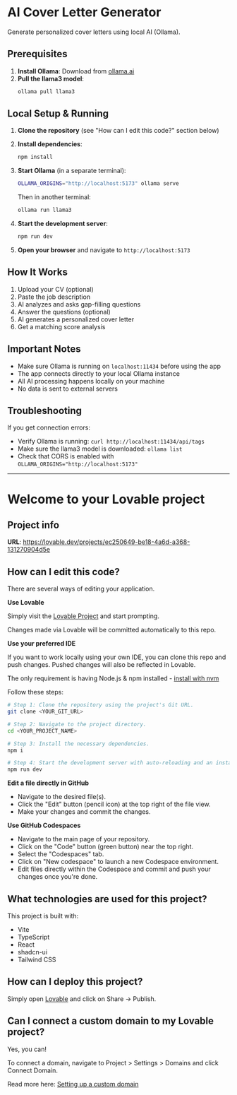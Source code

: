 # AI Cover Letter Generator

Generate personalized cover letters using local AI (Ollama).

## Prerequisites

1. **Install Ollama**: Download from [ollama.ai](https://ollama.ai)
2. **Pull the llama3 model**:
   ```bash
   ollama pull llama3
   ```

## Local Setup & Running

1. **Clone the repository** (see "How can I edit this code?" section below)

2. **Install dependencies**:
   ```bash
   npm install
   ```

3. **Start Ollama** (in a separate terminal):
   ```bash
   OLLAMA_ORIGINS="http://localhost:5173" ollama serve
   ```
   
   Then in another terminal:
   ```bash
   ollama run llama3
   ```

4. **Start the development server**:
   ```bash
   npm run dev
   ```

5. **Open your browser** and navigate to `http://localhost:5173`

## How It Works

1. Upload your CV (optional)
2. Paste the job description
3. AI analyzes and asks gap-filling questions
4. Answer the questions (optional)
5. AI generates a personalized cover letter
6. Get a matching score analysis

## Important Notes

- Make sure Ollama is running on `localhost:11434` before using the app
- The app connects directly to your local Ollama instance
- All AI processing happens locally on your machine
- No data is sent to external servers

## Troubleshooting

If you get connection errors:
- Verify Ollama is running: `curl http://localhost:11434/api/tags`
- Make sure the llama3 model is downloaded: `ollama list`
- Check that CORS is enabled with `OLLAMA_ORIGINS="http://localhost:5173"`

---

# Welcome to your Lovable project

## Project info

**URL**: https://lovable.dev/projects/ec250649-be18-4a6d-a368-131270904d5e

## How can I edit this code?

There are several ways of editing your application.

**Use Lovable**

Simply visit the [Lovable Project](https://lovable.dev/projects/ec250649-be18-4a6d-a368-131270904d5e) and start prompting.

Changes made via Lovable will be committed automatically to this repo.

**Use your preferred IDE**

If you want to work locally using your own IDE, you can clone this repo and push changes. Pushed changes will also be reflected in Lovable.

The only requirement is having Node.js & npm installed - [install with nvm](https://github.com/nvm-sh/nvm#installing-and-updating)

Follow these steps:

```sh
# Step 1: Clone the repository using the project's Git URL.
git clone <YOUR_GIT_URL>

# Step 2: Navigate to the project directory.
cd <YOUR_PROJECT_NAME>

# Step 3: Install the necessary dependencies.
npm i

# Step 4: Start the development server with auto-reloading and an instant preview.
npm run dev
```

**Edit a file directly in GitHub**

- Navigate to the desired file(s).
- Click the "Edit" button (pencil icon) at the top right of the file view.
- Make your changes and commit the changes.

**Use GitHub Codespaces**

- Navigate to the main page of your repository.
- Click on the "Code" button (green button) near the top right.
- Select the "Codespaces" tab.
- Click on "New codespace" to launch a new Codespace environment.
- Edit files directly within the Codespace and commit and push your changes once you're done.

## What technologies are used for this project?

This project is built with:

- Vite
- TypeScript
- React
- shadcn-ui
- Tailwind CSS

## How can I deploy this project?

Simply open [Lovable](https://lovable.dev/projects/ec250649-be18-4a6d-a368-131270904d5e) and click on Share -> Publish.

## Can I connect a custom domain to my Lovable project?

Yes, you can!

To connect a domain, navigate to Project > Settings > Domains and click Connect Domain.

Read more here: [Setting up a custom domain](https://docs.lovable.dev/features/custom-domain#custom-domain)
